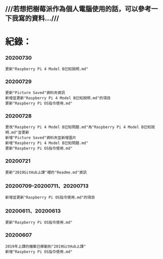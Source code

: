 ## ///若想把樹莓派作為個人電腦使用的話，可以參考一下我寫的資料...///
# 紀錄：
### 20200730
```
更新"Raspberry Pi 4 Model B已知說明.md"
```
### 20200729
```
更新"Picture Saved"資料夾資訊
新增並更新"Raspberry Pi 4 Model B已知說明.md"的項目
更新"Raspberry Pi OS指令使用.md"
```
### 20200728
```
更改"Raspberry Pi 4 Model B已知問題.md"為"Raspberry Pi 4 Model B已知說明.md"並更新
新增"Picture Saved"資料夾並新增圖片
新增"Raspberry Pi 4 Model B已知問題.md"
更新"Raspberry Pi OS指令使用.md"
```
### 20200721
```
更新"2019GitHub上課"裡的"Readme.md"資訊
```
### 20200709-20200711、20200713
```
新增並更新"Raspberry Pi OS指令使用.md"的項目
```
### 20200611、20200613
```
更新"Raspberry Pi OS指令使用.md"
```
### 20200607 
```
2019年上課的檔案已移動到"2019GitHub上課"
新增"Raspberry Pi OS指令使用.md"
```
